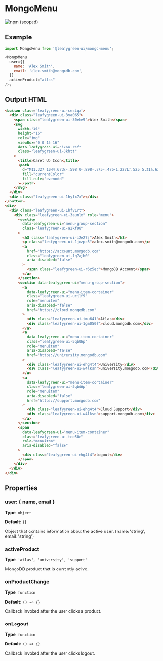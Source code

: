 # MongoMenu

![npm (scoped)](https://img.shields.io/npm/v/@leafygreen-ui/mongo-menu.svg)

## Example

```js
import MongoMenu from '@leafygreen-ui/mongo-menu';

<MongoMenu
  user={{
    name: 'Alex Smith',
    email: 'alex.smith@mongodb.com',
  }}
  activeProduct="atlas"
/>;
```

## Output HTML

```html
<button class="leafygreen-ui-ces1qx">
  <div class="leafygreen-ui-3ya065">
    <span class="leafygreen-ui-30ehe9">Alex Smith</span>
    <svg
      width="16"
      height="16"
      role="img"
      viewBox="0 0 16 16"
      data-leafygreen-ui="icon-ref"
      class="leafygreen-ui-3khtt"
    >
      <title>Caret Up Icon</title>
      <path
        d="M11.327 10H4.673c-.598 0-.898-.775-.475-1.227L7.525 5.21a.638.638 0 01.948 0l3.33 3.562c.422.452.122 1.227-.476 1.227z"
        fill="currentColor"
        fill-rule="evenodd"
      ></path>
    </svg>
  </div>
  <div class="leafygreen-ui-1hyfx7x"></div>
</button>
<div>
  <div class="leafygreen-ui-1hfv1rt">
    <div class="leafygreen-ui-3aunlx" role="menu">
      <section
        data-leafygreen-ui="menu-group-section"
        class="leafygreen-ui-a2kf98"
      >
        <h3 class="leafygreen-ui-i2e27j">Alex Smith</h3>
        <p class="leafygreen-ui-1jozpc5">alex.smith@mongodb.com</p>
        <a
          href="https://account.mongodb.com"
          class="leafygreen-ui-1q7ajb0"
          aria-disabled="false"
        >
          <span class="leafygreen-ui-r6z5ec">MongoDB Account</span>
        </a>
      </section>
      <section data-leafygreen-ui="menu-group-section">
        <a
          data-leafygreen-ui="menu-item-container"
          class="leafygreen-ui-ucjlf9"
          role="menuitem"
          aria-disabled="false"
          href="https://cloud.mongodb.com"
        >
          <div class="leafygreen-ui-imu641">Atlas</div>
          <div class="leafygreen-ui-1gm050l">cloud.mongodb.com</div>
        </a>
        <a
          data-leafygreen-ui="menu-item-container"
          class="leafygreen-ui-5qb06p"
          role="menuitem"
          aria-disabled="false"
          href="https://university.mongodb.com"
        >
          <div class="leafygreen-ui-ehg4t4">University</div>
          <div class="leafygreen-ui-w4lksn">university.mongodb.com</div>
        </a>
        <a
          data-leafygreen-ui="menu-item-container"
          class="leafygreen-ui-5qb06p"
          role="menuitem"
          aria-disabled="false"
          href="https://support.mongodb.com"
        >
          <div class="leafygreen-ui-ehg4t4">Cloud Support</div>
          <div class="leafygreen-ui-w4lksn">support.mongodb.com</div>
        </a>
      </section>
      <span
        data-leafygreen-ui="menu-item-container"
        class="leafygreen-ui-tce50e"
        role="menuitem"
        aria-disabled="false"
      >
        <div class="leafygreen-ui-ehg4t4">Logout</div>
      </span>
    </div>
  </div>
</div>
```

## Properties

### user: { name, email }

**Type:** `object`

**Default:** {}

Object that contains information about the active user. {name: 'string', email: 'string'}

### activeProduct

**Type:** `'atlas', 'university', 'support'`

MongoDB product that is currently active.

### onProductChange

**Type:** `function`

**Default:** `() => {}`

Callback invoked after the user clicks a product.

### onLogout

**Type:** `function`

**Default:** `() => {}`

Callback invoked after the user clicks logout.
